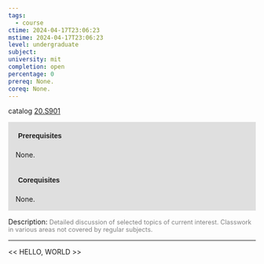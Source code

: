 ```yaml
---
tags:
  - course
ctime: 2024-04-17T23:06:23
mstime: 2024-04-17T23:06:23
level: undergraduate
subject: 
university: mit
completion: open
percentage: 0
prereq: None.
coreq: None.
---
```


catalog [20.S901](http://student.mit.edu/catalog/m20a.html#20.S901)

<span style="display: block; padding: 15px; background-color: rgb(100, 100, 100, 0.2);"><font id="m_prereq2067_0" style="display: block; font-family: Arial, sans-serif; font-weight: bold; padding: 5px">Prerequisites</font><br><span id="prereq2067_0">None.</span></span>
<span style="display: block; padding: 15px; background-color: rgb(100, 100, 100, 0.2);"><font id="m_coreq2067_0" style="display: block; font-family: Arial, sans-serif; font-weight: bold; padding: 5px">Corequisites</font><br><span id="coreq2067_0">None.</span></span>

<font style="">Description:</font>
<font style="color: grey; font-size: 0.8rem;">Detailed discussion of selected topics of current interest. Classwork in various areas not covered by regular subjects.</font>



---

<< HELLO, WORLD >>
